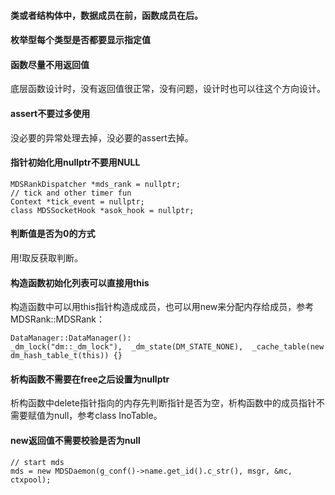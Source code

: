#### 类或者结构体中，数据成员在前，函数成员在后。
#### 枚举型每个类型是否都要显示指定值
#### 函数尽量不用返回值
底层函数设计时，没有返回值很正常，没有问题，设计时也可以往这个方向设计。

#### assert不要过多使用 
没必要的异常处理去掉，没必要的assert去掉。

#### 指针初始化用nullptr不要用NULL
```
MDSRankDispatcher *mds_rank = nullptr;
// tick and other timer fun
Context *tick_event = nullptr;
class MDSSocketHook *asok_hook = nullptr;
```

#### 判断值是否为0的方式
用!取反获取判断。

#### 构造函数初始化列表可以直接用this
构造函数中可以用this指针构造成成员，也可以用new来分配内存给成员，参考MDSRank::MDSRank：
```
DataManager::DataManager():
_dm_lock("dm::_dm_lock"),  _dm_state(DM_STATE_NONE),  _cache_table(new dm_hash_table_t(this)) {}
```

#### 析构函数不需要在free之后设置为nullptr
析构函数中delete指针指向的内存先判断指针是否为空，析构函数中的成员指针不需要赋值为null，参考class InoTable。

#### new返回值不需要校验是否为null
```
// start mds
mds = new MDSDaemon(g_conf()->name.get_id().c_str(), msgr, &mc, ctxpool);
```
